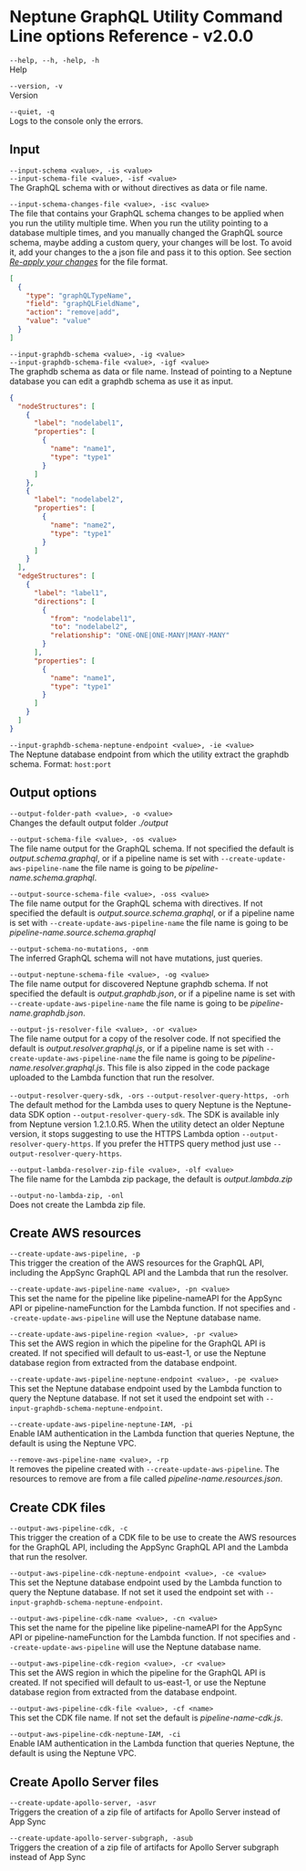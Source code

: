 # Neptune GraphQL Utility Command Line options Reference - v2.0.0

`--help, --h, -help, -h`
<br>
Help

`--version, -v`
<br>
Version

`--quiet, -q`
<br>
Logs to the console only the errors.

## Input

`--input-schema <value>, -is <value>`<br>
`--input-schema-file <value>, -isf <value>`
<br>
The GraphQL schema with or without directives as data or file name.

`--input-schema-changes-file <value>, -isc <value>`
<br>
The file that contains your GraphQL schema changes to be applied when you run
the utility multiple time. When you run the utility pointing to a database
multiple times, and you manually changed the GraphQL source schema, maybe adding
a custom query, your changes will be lost. To avoid it, add your changes to the
a json file and pass it to this option. See section [*Re-apply your
changes*](#re-apply-your-changes-with---input-schema-changes-file) for the file
format.

```json
[
  {
    "type": "graphQLTypeName",
    "field": "graphQLFieldName",
    "action": "remove|add",
    "value": "value"
  }
]
```

`--input-graphdb-schema <value>, -ig <value>`<br>
`--input-graphdb-schema-file <value>, -igf <value>`
<br>
The graphdb schema as data or file name. Instead of pointing to a Neptune
database you can edit a graphdb schema as use it as input.

```json
{
  "nodeStructures": [
    {
      "label": "nodelabel1",
      "properties": [
        {
          "name": "name1",
          "type": "type1"
        }
      ]
    },
    {
      "label": "nodelabel2",
      "properties": [
        {
          "name": "name2",
          "type": "type1"
        }
      ]
    }
  ],
  "edgeStructures": [
    {
      "label": "label1",
      "directions": [
        {
          "from": "nodelabel1",
          "to": "nodelabel2",
          "relationship": "ONE-ONE|ONE-MANY|MANY-MANY"
        }
      ],
      "properties": [
        {
          "name": "name1",
          "type": "type1"
        }
      ]
    }
  ]
}
```

`--input-graphdb-schema-neptune-endpoint <value>, -ie <value>`
<br>
The Neptune database endpoint from which the utility extract the graphdb schema.
Format: `host:port`

## Output options

`--output-folder-path <value>, -o <value>`
<br>
Changes the default output folder *./output*

`--output-schema-file <value>, -os <value>`
<br>
The file name output for the GraphQL schema. If not specified the default is
*output.schema.graphql*, or if a pipeline name is set with
`--create-update-aws-pipeline-name` the file name is going to be
*pipeline-name.schema.graphql*.

`--output-source-schema-file <value>, -oss <value>`
<br>
The file name output for the GraphQL schema with directives. If not specified
the default is *output.source.schema.graphql*, or if a pipeline name is set with
`--create-update-aws-pipeline-name` the file name is going to be
*pipeline-name.source.schema.graphql*

`--output-schema-no-mutations, -onm`
<br>
The inferred GraphQL schema will not have mutations, just queries.

`--output-neptune-schema-file <value>, -og <value>`
<br>
The file name output for discovered Neptune graphdb schema. If not specified the
default is *output.graphdb.json*, or if a pipeline name is set with
`--create-update-aws-pipeline-name` the file name is going to be
*pipeline-name.graphdb.json*.

`--output-js-resolver-file <value>, -or <value>`
<br>
The file name output for a copy of the resolver code. If not specified the
default is *output.resolver.graphql.js*, or if a pipeline name is set with
`--create-update-aws-pipeline-name` the file name is going to be
*pipeline-name.resolver.graphql.js*. This file is also zipped in the code
package uploaded to the Lambda function that run the resolver.

`--output-resolver-query-sdk, -ors`
`--output-resolver-query-https, -orh`
<br>
The default method for the Lambda uses to query Neptune is the Neptune-data SDK
option `--output-resolver-query-sdk`. The SDK is available inly from Neptune
version 1.2.1.0.R5. When the utility detect an older Neptune version, it stops
suggesting to use the HTTPS Lambda option `--output-resolver-query-https`. If
you prefer the HTTPS query method just use `--output-resolver-query-https`.

`--output-lambda-resolver-zip-file <value>, -olf <value>`
<br>
The file name for the Lambda zip package, the default is *output.lambda.zip*

`--output-no-lambda-zip, -onl`
<br>
Does not create the Lambda zip file.

## Create AWS resources

`--create-update-aws-pipeline, -p`
<br>
This trigger the creation of the AWS resources for the GraphQL API, including
the AppSync GraphQL API and the Lambda that run the resolver.

`--create-update-aws-pipeline-name <value>, -pn <value>`
<br>
This set the name for the pipeline like pipeline-nameAPI for the AppSync API or
pipeline-nameFunction for the Lambda function. If not specifies and
`--create-update-aws-pipeline` will use the Neptune database name.

`--create-update-aws-pipeline-region <value>, -pr <value>`
<br>
This set the AWS region in which the pipeline for the GraphQL API is created. If
not specified will default to us-east-1, or use the Neptune database region from
extracted from the database endpoint.

`--create-update-aws-pipeline-neptune-endpoint <value>, -pe <value>`
<br>
This set the Neptune database endpoint used by the Lambda function to query the
Neptune database. If not set it used the endpoint set with
`--input-graphdb-schema-neptune-endpoint`.

`--create-update-aws-pipeline-neptune-IAM, -pi`
<br>
Enable IAM authentication in the Lambda function that queries Neptune, the
default is using the Neptune VPC.

`--remove-aws-pipeline-name <value>, -rp`
<br>
It removes the pipeline created with `--create-update-aws-pipeline`. The
resources to remove are from a file called *pipeline-name.resources.json*.

## Create CDK files

`--output-aws-pipeline-cdk, -c`
<br>
This trigger the creation of a CDK file to be use to create the AWS resources
for the GraphQL API, including the AppSync GraphQL API and the Lambda that run
the resolver.

`--output-aws-pipeline-cdk-neptune-endpoint <value>, -ce <value>`
<br>
This set the Neptune database endpoint used by the Lambda function to query the
Neptune database. If not set it used the endpoint set with
`--input-graphdb-schema-neptune-endpoint`.

`--output-aws-pipeline-cdk-name <value>, -cn <value>`
<br>
This set the name for the pipeline like pipeline-nameAPI for the AppSync API or
pipeline-nameFunction for the Lambda function. If not specifies and
`--create-update-aws-pipeline` will use the Neptune database name.

`--output-aws-pipeline-cdk-region <value>, -cr <value>`
<br>
This set the AWS region in which the pipeline for the GraphQL API is created. If
not specified will default to us-east-1, or use the Neptune database region from
extracted from the database endpoint.

`--output-aws-pipeline-cdk-file <value>, -cf <name>`
<br>
This set the CDK file name. If not set the default is *pipeline-name-cdk.js*.

`--output-aws-pipeline-cdk-neptune-IAM, -ci`
<br>
Enable IAM authentication in the Lambda function that queries Neptune, the
default is using the Neptune VPC.

## Create Apollo Server files

`--create-update-apollo-server, -asvr`
<br>
Triggers the creation of a zip file of artifacts for Apollo Server instead of
App Sync

`--create-update-apollo-server-subgraph, -asub`
<br>
Triggers the creation of a zip file of artifacts for Apollo Server subgraph
instead of App Sync

